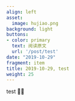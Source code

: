 ```yaml
---
align: left
asset:
  image: hujiao.png
background: light
buttons:
- color: primary
  text: 阅读原文
  url: '/post/test'
date: "2019-10-29"
fragment: item
title: 2019-10-29, test
weight: 25
---
```


test
🙋‍♂️
